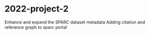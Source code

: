 # 2022-project-2
Enhance and expand the SPARC dataset metadata
Adding citation and reference graph to sparc portal
